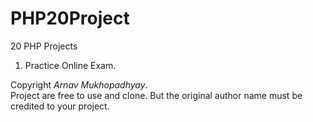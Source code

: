 # PHP20Project  
20 PHP Projects  
  
1. Practice Online Exam.  
  
  
Copyright *Arnav Mukhopadhyay*.  
Project are free to use and clone. But the original author name must be credited to your project.  

